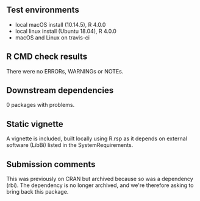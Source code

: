 ## Test environments
* local macOS install (10.14.5), R 4.0.0
* local linux install (Ubuntu 18.04), R 4.0.0
* macOS and Linux on travis-ci

## R CMD check results
There were no ERRORs, WARNINGs or NOTEs.

## Downstream dependencies
0 packages with problems.

## Static vignette
A vignette is included, built locally using R.rsp as it depends on external software (LibBi) listed in the SystemRequirements.

## Submission comments

This was previously on CRAN but archived because so was a dependency (rbi). The dependency is no longer archived, and we're therefore asking to bring back this package.